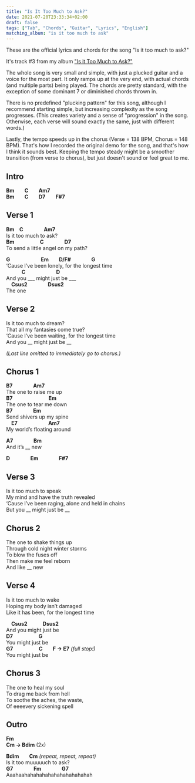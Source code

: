 ```yaml
---
title: "Is It Too Much to Ask?"
date: 2021-07-20T23:33:34+02:00
draft: false
tags: ["Tab", "Chords", "Guitar", "Lyrics", "English"]
matching_album: "is it too much to ask"
---
```


These are the official lyrics and chords for the song "Is it too much to ask?"

It's track #3 from my album ["Is it Too Much to Ask?"](/albums/is-it-too-much-to-ask)

The whole song is very small and simple, with just a plucked guitar and a voice for the most part. It only ramps up at the very end, with actual chords (and multiple parts) being played. The chords are pretty standard, with the exception of some dominant 7 or diminished chords thrown in.

There is no predefined "plucking pattern" for this song, although I recommend starting simple, but increasing complexity as the song progresses. (This creates variety and a sense of "progression" in the song. Otherwise, each verse will sound exactly the same, just with different words.)

Lastly, the tempo speeds up in the chorus (Verse = 138 BPM, Chorus = 148 BPM). That's how I recorded the original demo for the song, and that's how I think it sounds best. Keeping the tempo steady might be a smoother transition (from verse to chorus), but just doesn't sound or feel great to me.

## Intro
**Bm&emsp;&emsp;C&emsp;&emsp;Am7**  
**Bm&emsp;&emsp;C&emsp;&emsp;D7&emsp;&emsp;F#7**

## Verse 1
**Bm&emsp;C&emsp;&emsp;&emsp;&emsp;Am7**  
Is it too much to ask?  
**Bm&emsp;&emsp;&emsp;&emsp;&emsp;C&emsp;&emsp;&emsp;&emsp;D7**  
To send a little angel on my path?  

**G&emsp;&emsp;&emsp;&emsp;&emsp;&emsp;Em&emsp;&emsp;D/F#&emsp;&emsp;&emsp;&emsp;G**  
‘Cause I’ve been lonely, for the longest time  
**&emsp;&emsp;&emsp;C&emsp;&emsp;&emsp;&emsp;&emsp;&emsp;D**  
And you ___ might just be ___  
**&emsp;Csus2&emsp;&emsp;&emsp;&emsp;Dsus2**  
The one  

## Verse 2
Is it too much to dream?  
That all my fantasies come true?  
‘Cause I’ve been waiting, for the longest time  
And you __ might just be __  

_(Last line omitted to immediately go to chorus.)_

## Chorus 1
**B7&emsp;&emsp;&emsp;&emsp;Am7**  
The one to raise me up  
**B7&emsp;&emsp;&emsp;&emsp;&emsp;&emsp;&emsp;Em**  
The one to tear me down  
**B7&emsp;&emsp;&emsp;&emsp;Em**  
Send shivers up my spine  
**&emsp;E7&emsp;&emsp;&emsp;&emsp;&emsp;&emsp;Am7**  
My world’s floating around  

**A7&emsp;&emsp;&emsp;&emsp;Bm**  
And it’s __ new

**D&emsp;&emsp;&emsp;&emsp;Em&emsp;&emsp;&emsp;&emsp;F#7**

## Verse 3
Is it too much to speak  
My mind and have the truth revealed  
‘Cause I’ve been raging, alone and held in chains  
But you __ might just be __  

## Chorus 2
The one to shake things up  
Through cold night winter storms  
To blow the fuses off  
Then make me feel reborn  
And like __ new  

## Verse 4
Is it too much to wake  
Hoping my body isn’t damaged  
Like it has been, for the longest time  

**&emsp;Csus2&emsp;&emsp;&emsp;Dsus2**  
And you might just be  
**D7&emsp;&emsp;&emsp;&emsp;&emsp;G**  
You might just be  
**G7&emsp;&emsp;&emsp;&emsp;&emsp;C&emsp;&emsp;F -> E7** _(full stop!)_  
You might just be

## Chorus 3
The one to heal my soul  
To drag me back from hell  
To soothe the aches, the waste,  
Of eeeevery sickening spell   

## Outro
**Fm**  
**Cm -> Bdim** (2x)

**Bdim&emsp;&emsp;Cm** _(repeat, repeat, repeat)_  
Is it too muuuuuch to ask?  
**G7&emsp;&emsp;&emsp;&emsp;Fm&emsp;&emsp;&emsp;&emsp;G7**  
Aaahaahahahahahahahahahahahah
